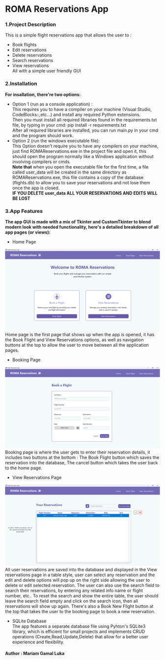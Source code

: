 # ROMA Reservations App

### 1.Project Description 
This is a simple flight reservations app that allows the user to :  
- Book flights
- Edit reservations 
- Delete reservations
- Search reservations
- View reservations  
All with a simple user friendly GUI 
### 2.Installation  
**For insallation, there're two options:**  
- Option 1 (run as a console application) :  
This requires you to have a compiler on your machine (Visual Studio, CodeBlocks::,etc...) and install any required Python extensions.  
Then you must install all required libraries found in the requirements.txt file, by typing in your cmd: pip install -r requirements.txt  
After all required libraries are installed, you can run main.py in your cmd and the program should work.  
- Option 2 (run the windows executable file):  
This Option doesn't require you to have any compilers on your machine, just find ROMAReservations.exe in the project file and open it, this should open the program normally like a Windows application without involving compilers or cmds.  
**Note that** when you open the executable file for the first time, a file called user_data will be created in the same directory as ROMAReservations.exe, this file contains a copy of the database (flights.db) to allow you to save your reservations and not lose them once the app is closed.  
**IF YOU DELETE user_data ALL YOUR RESERVATIONS AND EDITS WILL BE LOST**


### 3.App Features  
**The app GUI is made with a mix of Tkinter and CustomTkinter to blend modern look with needed functionality, here's a detailed breakdown of all app pages (or views):**  
- Home Page  
<img src="assets/app_GUI/home_page.png" width="800">  
Home page is the first page that shows up when the app is opened,
it has the Book Flight and View Reservations options, as well as navigation buttons at the top to allow the user to 
move between all the application pages.  
  

- Booking Page  
 <img src="assets/app_GUI/booking_page.png" width="800">  
 Booking page is where the user gets to enter their reservation details, it includes two buttons at the bottom :   
 The Book Flight button which saves the reservation into the database, The cancel button which takes the user back to the home page.  
  
- View Reservations Page  
 <img src="assets/app_GUI/view_page.png" width="800">  
 All user reservations are saved into the database and displayed in the View reservations page in a table style, 
 user can select any reservation and the edit and delete options will pop up on the right side allowing the user to delete or edit 
 selected reservation.  
 The user can also use the search field to search their reservations, by entering any related info name or flight number, etc..  
 To reset the search and show the entire table, the user should leave the search field empty and click on the search icon, then 
 all reservations will show up again.  
 There's also a Book New Flight button at the top that takes the user to the booking page to book a new reservation.  

 - SQLite Database  
 The app features a separate database file using Pyhton's SQLite3 library, which is efficient for small projects and implements CRUD operations (Create,Read,Update,Delete) that allow for a better user experience and flexibility.  

 #### Author : Mariam Gamal Luka

